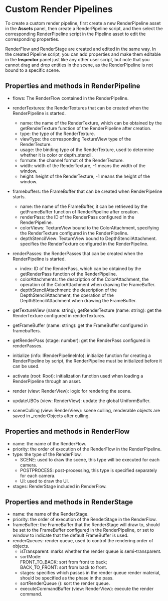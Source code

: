 # Custom Render Pipelines

To create a custom render pipeline, first create a new RenderPipeline asset in the **Assets** panel, then create a RenderPipeline script, and then select the corresponding RenderPipeline script in the Pipeline asset to edit the corresponding properties.

RenderFlow and RenderStage are created and edited in the same way. In the created Pipeline script, you can add properties and make them editable in the **Inspector** panel just like any other user script, but note that you cannot drag and drop entities in the scene, as the RenderPipeline is not bound to a specific scene.

## Properties and methods in RenderPipeline

- flows: The RenderFlow contained in the RenderPipeline.

- renderTextures: the RenderTextures that can be created when the RenderPipeline is started.

    - name: the name of the RenderTexture, which can be obtained by the getRenderTexture function of the RenderPipeline after creation.
    - type: the type of the RenderTexture.
    - viewType: the corresponding TextureView type of the RenderTexture.
    - usage: the binding type of the RenderTexture, used to determine whether it is color or depth_stencil.
    - formate: the channel format of the RenderTexture.
    - width: width of the RenderTexture, -1 means the width of the window.
    - height: height of the RenderTexture, -1 means the height of the window.

- framebuffers: the FrameBuffer that can be created when RenderPipeline starts.

    - name: the name of the FrameBuffer, it can be retrieved by the getFrameBuffer function of RenderPipeline after creation.
    - renderPass: the ID of the RenderPass configured in the RenderPipeline.
    - colorViews: TextureView bound to the ColorAttachment, specifying the RenderTexture configured in the RenderPipeline.
    - depthStencilView: TextureView bound to DepthStencilAttachment. specifies the RenderTexture configured in the RenderPipeline.
- renderPasses: the RenderPasses that can be created when the RenderPipeline is started.
    - index: ID of the RenderPass, which can be obtained by the getRenderPass function of the RenderPipeline.
    - colorAttachments: the description of the ColorAttachment, the operation of the ColorAttachment when drawing the FrameBuffer.
    - depthStencilAttachment: the description of the DepthStencilAttachment, the operation of the DepthStencilAttachment when drawing the FrameBuffer.

- getTextureView (name: string), getRenderTexture (name: string): get the RenderTexture configured in renderTextures.
- getFrameBuffer (name: string): get the FrameBuffer configured in framebuffers.
- getRenderPass (stage: number): get the RenderPass configured in renderPasses.
- initialize (info: IRenderPipelineInfo): initialize function for creating a RenderPipeline by script, the RenderPipeline must be initialized before it can be used.
- activate (root: Root): initialization function used when loading a RenderPipeline through an asset.
- render (view: RenderView): logic for rendering the scene.
- updateUBOs (view: RenderView): update the global UniformBuffer.
- sceneCulling (view: RenderView): scene culling, renderable objects are saved in _renderObjects after culling.

## Properties and methods in RenderFlow

- name: the name of the RenderFlow.
- priority: the order of execution of the RenderFlow in the RenderPipeline.
- type: the type of the RenderFlow.
    - SCENE: used to draw the scene, this type will be executed for each camera.
    - POSTPROCESS: post-processing, this type is specified separately for each camera.
    - UI: used to draw the UI.
- stages: RenderStage included in RenderFlow.

## Properties and methods in RenderStage

- name: the name of the RenderStage.
- priority: the order of execution of the RenderStage in the RenderFlow.
- frameBuffer: the FrameBuffer that the RenderStage will draw to, should be set to the FrameBuffer configured in the RenderPipeline, or set to window to indicate that the default FrameBuffer is used.
- renderQueues: render queue, used to control the rendering order of objects.
    - isTransparent: marks whether the render queue is semi-transparent.
    - sortMode: <br>FRONT_TO_BACK: sort from front to back; <br>BACK_TO_FRONT: sort from back to front.
    - stages: specifies which passes in the render queue render material, should be specified as the phase in the pass.
    - sortRenderQueue (): sort the render queue.
    - executeCommandBuffer (view: RenderView): execute the render command.
